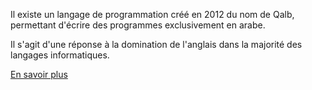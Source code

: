 Il existe un langage de programmation créé en 2012 du nom de Qalb, permettant d'écrire des programmes exclusivement en arabe.

Il s'agit d'une réponse à la domination de l'anglais dans la majorité des langages informatiques.

<div class="text-center p-4"><a href="https://github.com/nasser/---" target="_blank" class="border border-black p-2 hover:underline">En savoir plus</a></div>